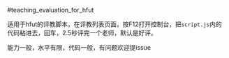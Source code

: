 #teaching_evaluation_for_hfut  
  
适用于hfut的评教脚本，在评教列表页面，按F12打开控制台，把`script.js`内的代码粘进去，回车，2.5秒评完一个老师，默认是好评。

能力一般，水平有限，代码一般，有问题欢迎提issue
